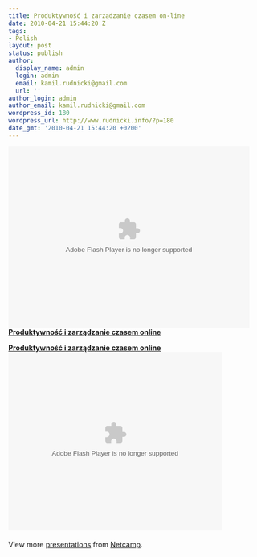 ```yaml
---
title: Produktywność i zarządzanie czasem on-line
date: 2010-04-21 15:44:20 Z
tags:
- Polish
layout: post
status: publish
author:
  display_name: admin
  login: admin
  email: kamil.rudnicki@gmail.com
  url: ''
author_login: admin
author_email: kamil.rudnicki@gmail.com
wordpress_id: 180
wordpress_url: http://www.rudnicki.info/?p=180
date_gmt: '2010-04-21 15:44:20 +0200'
---
```


<p><object classid="clsid:d27cdb6e-ae6d-11cf-96b8-444553540000" width="480" height="360" codebase="http://download.macromedia.com/pub/shockwave/cabs/flash/swflash.cab#version=6,0,40,0"><param name="allowFullScreen" value="true" /><param name="allowScriptAccess" value="always" /><param name="src" value="http://www.dailymotion.pl/swf/video/xcpzn9" /><param name="allowfullscreen" value="true" /><embed type="application/x-shockwave-flash" width="480" height="360" src="http://www.dailymotion.pl/swf/video/xcpzn9" allowscriptaccess="always" allowfullscreen="true"></embed></object><br />
<strong><a href="http://www.dailymotion.pl/video/xcpzn9_produktywnoyy-i-zarzydzanie-czasem_tech">Produktywność i zarządzanie czasem online</a></strong><em><br />
</em></p>
<div id="__ss_3704130" style="width: 425px;"><strong><a title="Produktywność i zarządzanie czasem online" href="http://www.slideshare.net/Netcamp/produktywno-i-zarzdzanie-czasem-online">Produktywność i zarządzanie czasem online</a></strong><object classid="clsid:d27cdb6e-ae6d-11cf-96b8-444553540000" width="425" height="355" codebase="http://download.macromedia.com/pub/shockwave/cabs/flash/swflash.cab#version=6,0,40,0"><param name="allowFullScreen" value="true" /><param name="allowScriptAccess" value="always" /><param name="src" value="http://static.slidesharecdn.com/swf/ssplayer2.swf?doc=timecampnetcamp-100412184930-phpapp01&amp;stripped_title=produktywno-i-zarzdzanie-czasem-online" /><param name="allowfullscreen" value="true" /><embed type="application/x-shockwave-flash" width="425" height="355" src="http://static.slidesharecdn.com/swf/ssplayer2.swf?doc=timecampnetcamp-100412184930-phpapp01&amp;stripped_title=produktywno-i-zarzdzanie-czasem-online" allowscriptaccess="always" allowfullscreen="true"></embed></object></p>
<div style="padding:5px 0 12px">View more <a href="http://www.slideshare.net/">presentations</a> from <a href="http://www.slideshare.net/Netcamp">Netcamp</a>.</div>
</div>
